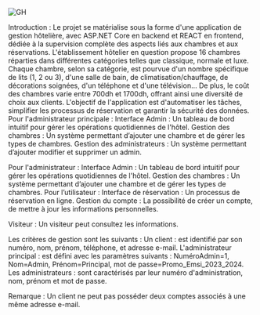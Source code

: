 
![GH](https://github.com/YounessMounaime/Hotel-management/assets/106612797/7e94c81f-1f8f-4d6a-9e00-3f1464c7fa44)


Introduction :
Le projet se matérialise sous la forme d'une application de gestion hôtelière,
avec ASP.NET Core en backend et REACT en frontend, dédiée à la supervision
complète des aspects liés aux chambres et aux réservations.
L'établissement hôtelier en question propose 16 chambres réparties dans différentes
catégories telles que classique, normale et luxe. Chaque chambre, selon sa catégorie,
est pourvue d'un nombre spécifique de lits (1, 2 ou 3), d'une salle de bain, de
climatisation/chauffage, de décorations soignées, d'un téléphone et d'une télévision...
De plus, le coût des chambres varie entre 700dh et 1700dh, offrant ainsi une diversité
de choix aux clients.
L'objectif de l'application est d'automatiser les tâches, simplifier les processus de
réservation et garantir la sécurité des données.
Pour l'administrateur principale :
Interface Admin : Un tableau de bord intuitif pour gérer les opérations quotidiennes
de l'hôtel.
Gestion des chambres : Un système permettant d’ajouter une chambre et de gérer les
types de chambres.
Gestion des administrateurs : Un système permettant d’ajouter modifier et supprimer
un admin.

Pour l'administrateur :
Interface Admin : Un tableau de bord intuitif pour gérer les opérations quotidiennes
de l'hôtel.
Gestion des chambres : Un système permettant d’ajouter une chambre et de gérer les
types de chambres.
Pour l’utilisateur :
Interface de réservation : Un processus de réservation en ligne.
Gestion du compte : La possibilité de créer un compte, de mettre à jour les
informations personnelles.

Visiteur :
Un visiteur peut consultez les informations.

Les critères de gestion sont les suivants :
Un client : est identifié par son numéro, nom, prénom, téléphone, et adresse e-mail.
L'administrateur principal : est défini avec les paramètres suivants :
NuméroAdmin=1, Nom=Admin, Prénom=Principal, mot de
passe=Promo_Emsi_2023_2024.
Les administrateurs : sont caractérisés par leur numéro d'administration, nom,
prénom et mot de passe.

Remarque : Un client ne peut pas posséder deux comptes associés à une même
adresse e-mail.
